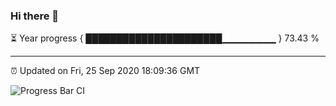 ### Hi there 👋

⏳ Year progress { ██████████████████████▁▁▁▁▁▁▁▁ } 73.43 %

---

⏰ Updated on Fri, 25 Sep 2020 18:09:36 GMT

![Progress Bar CI](https://github.com/liununu/liununu/workflows/Progress%20Bar%20CI/badge.svg)
